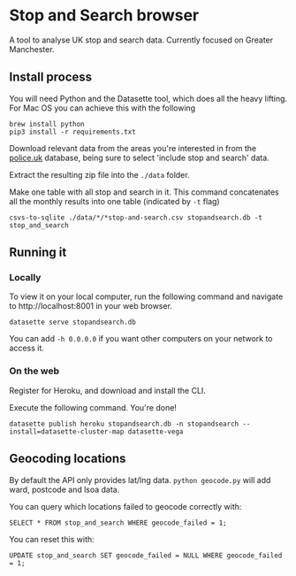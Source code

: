 # Stop and Search browser

A tool to analyse UK stop and search data. Currently focused on Greater Manchester.

## Install process

You will need Python and the Datasette tool, which does all the heavy lifting.  For Mac OS you can achieve this with the following

```
brew install python
pip3 install -r requirements.txt
```

Download relevant data from the areas you're interested in from the [police.uk](https://data.police.uk/data/) database, being sure to select 'include stop and search' data.

Extract the resulting zip file into the `./data` folder.

Make one table with all stop and search in it. This command concatenates all the monthly results into one table (indicated by `-t` flag)

`csvs-to-sqlite ./data/*/*stop-and-search.csv stopandsearch.db -t stop_and_search`

## Running it

### Locally

To view it on your local computer, run the following command and navigate to http://localhost:8001 in your web browser.

`datasette serve stopandsearch.db`

You can add `-h 0.0.0.0` if you want other computers on your network to access it.

###  On the web

Register for Heroku, and download and install the CLI.

Execute the following command. You're done!

`datasette publish heroku stopandsearch.db -n stopandsearch --install=datasette-cluster-map datasette-vega`

## Geocoding locations

By default the API only provides lat/lng data. `python geocode.py` will add ward, postcode and lsoa data.

You can query which locations failed to geocode correctly with:

`SELECT * FROM stop_and_search WHERE geocode_failed = 1;`

You can reset this with:

`UPDATE stop_and_search SET geocode_failed = NULL WHERE geocode_failed = 1;`
